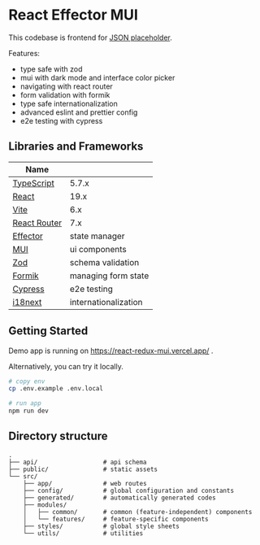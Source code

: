 # React Effector MUI

This codebase is frontend for [JSON placeholder](https://jsonplaceholder.typicode.com/).

Features:
- type safe with zod
- mui with dark mode and interface color picker
- navigating with react router
- form validation with formik
- type safe internationalization
- advanced eslint and prettier config
- e2e testing with cypress

## Libraries and Frameworks

| Name                                          |                      |
|-----------------------------------------------|----------------------|
| [TypeScript](https://www.typescriptlang.org/) | 5.7.x                |
| [React](https://react.dev/)                   | 19.x                 |
| [Vite](https://vite.dev/)                     | 6.x                  |
| [React Router](https://reactrouter.com/)      | 7.x                  |
| [Effector](https://effector.dev/)             | state manager        |
| [MUI](https://mui.com/)                       | ui components        |
| [Zod](https://zod.dev/)                       | schema validation    |
| [Formik](https://formik.org/)                 | managing form state  |
| [Cypress](https://www.cypress.io/)            | e2e testing          |
| [i18next](https://www.i18next.com/)           | internationalization |

## Getting Started

Demo app is running on <https://react-redux-mui.vercel.app/> .

Alternatively, you can try it locally.

```bash
# copy env
cp .env.example .env.local

# run app
npm run dev
```

## Directory structure

```plaintext
.
├── api/                  # api schema
├── public/               # static assets
└── src/
    ├── app/              # web routes
    ├── config/           # global configuration and constants
    ├── generated/        # automatically generated codes
    ├── modules/
    │   ├── common/       # common (feature-independent) components
    │   └── features/     # feature-specific components
    ├── styles/           # global style sheets
    └── utils/            # utilities
```